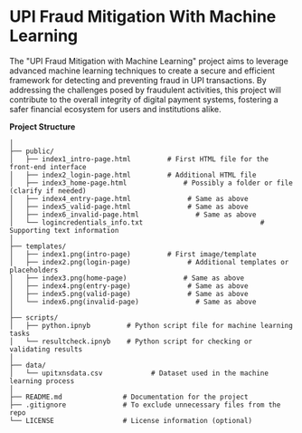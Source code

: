 # UPI Fraud Mitigation With Machine Learning

The "UPI Fraud Mitigation with Machine Learning" project aims to leverage advanced machine learning techniques to create a secure and efficient framework for detecting and preventing fraud in UPI transactions. By addressing the challenges posed by fraudulent activities, this project will contribute to the overall integrity of digital payment systems, fostering a safer financial ecosystem for users and institutions alike.

**Project Structure**

```upi-fraud-mitigation-with-machine-learning/
│
├── public/
│   ├── index1_intro-page.html         # First HTML file for the front-end interface
│   ├── index2_login-page.html         # Additional HTML file
│   ├── index3_home-page.html              # Possibly a folder or file (clarify if needed)
│   ├── index4_entry-page.html              # Same as above
│   ├── index5_valid-page.html              # Same as above
│   ├── index6_invalid-page.html              # Same as above
│   └── logincredentials_info.txt                             # Supporting text information
│
├── templates/
│   ├── index1.png(intro-page)         # First image/template
│   ├── index2.png(login-page)              # Additional templates or placeholders
│   ├── index3.png(home-page)              # Same as above
│   ├── index4.png(entry-page)              # Same as above
│   ├── index5.png(valid-page)              # Same as above
│   └── index6.png(invalid-page)              # Same as above
│
├── scripts/
│   ├── python.ipnyb         # Python script file for machine learning tasks
│   └── resultcheck.ipnyb    # Python script for checking or validating results
│
├── data/
│   └── upitxnsdata.csv            # Dataset used in the machine learning process
│
├── README.md               # Documentation for the project
├── .gitignore              # To exclude unnecessary files from the repo
└── LICENSE                 # License information (optional)
```
